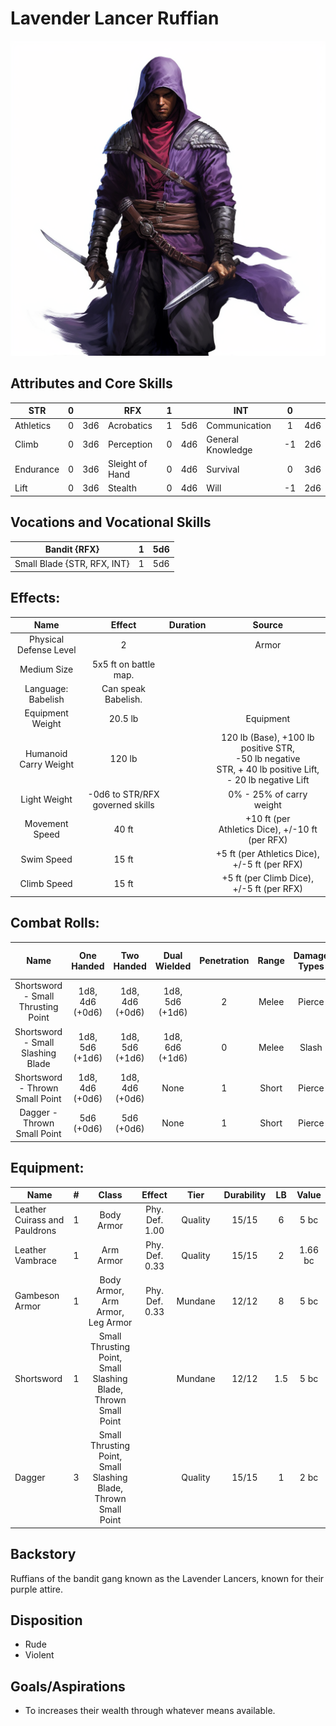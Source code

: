 # Lavender Lancer Ruffian

![alt_text](LavenderLancerRuffian.png)

## Attributes and Core Skills

| STR       | 0 |    | RFX             | 1 |    | INT               | 0 |    |
| --------- | :-: | :-: | --------------- | :-: | :-: | ----------------- | :-: | :-: |
| Athletics | 0 | 3d6 | Acrobatics      | 1 | 5d6 | Communication     | 1 | 4d6 |
| Climb     | 0 | 3d6 | Perception      | 0 | 4d6 | General Knowledge | -1 | 2d6 |
| Endurance | 0 | 3d6 | Sleight of Hand | 0 | 4d6 | Survival          | 0 | 3d6 |
| Lift      | 0 | 3d6 | Stealth         | 0 | 4d6 | Will              | -1 | 2d6 |

## Vocations and Vocational Skills

| Bandit {RFX}                | 1 | 5d6 |
| --------------------------- | :-: | :-: |
| Small Blade {STR, RFX, INT} | 1 | 5d6 |

## Effects:

|          Name          |             Effect             | Duration |                                                       Source                                                       |
| :---------------------: | :-----------------------------: | :------: | :-----------------------------------------------------------------------------------------------------------------: |
| Physical Defense Level |                2                |          |                                                        Armor                                                        |
|       Medium Size       |      5x5 ft on battle map.      |          |                                                                                                                    |
|   Language: Babelish   |       Can speak Babelish.       |          |                                                                                                                    |
|    Equipment Weight    |             20.5 lb             |          |                                                      Equipment                                                      |
|  Humanoid Carry Weight  |             120 lb             |          | 120 lb (Base), +100 lb positive STR,<br />-50 lb negative STR, + 40 lb positive Lift,<br />- 20 lb negative Lift |
|      Light Weight      | -0d6 to STR/RFX governed skills |          |                                              0% - 25% of carry weight                                              |
| Movement Speed |              40 ft              |          |                              +10 ft (per Athletics Dice), +/-10 ft (per RFX)                              |
|   Swim Speed   |              15 ft              |          |                              +5 ft (per Athletics Dice), +/-5 ft (per RFX)                              |
|  Climb Speed  |              15 ft              |          |                                +5 ft (per Climb Dice), +/-5 ft (per RFX)                                |

## Combat Rolls:

|                Name                |   One<br />Handed   |   Two<br />Handed   |  Dual<br />Wielded  | Penetration | Range | Damage<br />Types | Engageable<br />Opponents | Area Of<br />Effect | Resource<br />Class |
| :--------------------------------: | :------------------: | :------------------: | :------------------: | :---------: | :---: | :---------------: | :-----------------------: | :-----------------: | :-----------------: |
| Shortsword - Small Thrusting Point | 1d8, 4d6<br />(+0d6) | 1d8, 4d6<br />(+0d6) | 1d8, 5d6<br />(+1d6) |      2      | Melee |      Pierce      |           Rapid           |        None        |        None        |
| Shortsword - Small Slashing Blade | 1d8, 5d6<br />(+1d6) | 1d8, 5d6<br />(+1d6) | 1d8, 6d6<br />(+1d6) |      0      | Melee |       Slash       |           Rapid           |        None        |        None        |
|  Shortsword - Thrown Small Point  | 1d8, 4d6<br />(+0d6) | 1d8, 4d6<br />(+0d6) |         None         |      1      | Short |      Pierce      |           Quick           |        None        |        None        |
|    Dagger - Thrown Small Point    |   5d6<br />(+0d6)   |   5d6<br />(+0d6)   |         None         |      1      | Short |      Pierce      |           Quick           |        None        |        None        |

## Equipment:

| Name                          | # |                              Class                              |     Effect     |  Tier  | Durability | LB |  Value  |
| ----------------------------- | :-: | :-------------------------------------------------------------: | :------------: | :-----: | :--------: | :-: | :-----: |
| Leather Cuirass and Pauldrons | 1 |                           Body Armor                           | Phy. Def. 1.00 | Quality |   15/15   |  6  |  5 bc  |
| Leather Vambrace              | 1 |                            Arm Armor                            | Phy. Def. 0.33 | Quality |   15/15   |  2  | 1.66 bc |
| Gambeson Armor                | 1 |                Body Armor, Arm Armor, Leg Armor                | Phy. Def. 0.33 | Mundane |   12/12   |  8  |  5 bc  |
| Shortsword                    | 1 | Small Thrusting Point, Small Slashing Blade, Thrown Small Point |                | Mundane |   12/12   | 1.5 |  5 bc  |
| Dagger                        | 3 | Small Thrusting Point, Small Slashing Blade, Thrown Small Point |                | Quality |   15/15   |  1  |  2 bc  |

## Backstory

Ruffians of the bandit gang known as the Lavender Lancers, known for their purple attire.

## Disposition

- Rude
- Violent

## Goals/Aspirations

- To increases their wealth through whatever means available.
